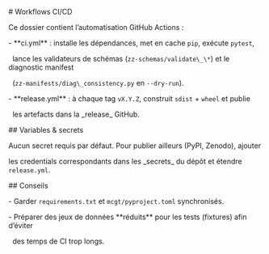 \# Workflows CI/CD



Ce dossier contient l’automatisation GitHub Actions :



\- \*\*ci.yml\*\* : installe les dépendances, met en cache `pip`, exécute `pytest`,

&nbsp; lance les validateurs de schémas (`zz-schemas/validate\_\*`) et le diagnostic manifest

&nbsp; (`zz-manifests/diag\_consistency.py` en `--dry-run`).

\- \*\*release.yml\*\* : à chaque tag `vX.Y.Z`, construit `sdist` + `wheel` et publie

&nbsp; les artefacts dans la \_release\_ GitHub.



\## Variables \& secrets



Aucun secret requis par défaut. Pour publier ailleurs (PyPI, Zenodo), ajouter

les credentials correspondants dans les \_secrets\_ du dépôt et étendre `release.yml`.



\## Conseils



\- Garder `requirements.txt` et `mcgt/pyproject.toml` synchronisés.

\- Préparer des jeux de données \*\*réduits\*\* pour les tests (fixtures) afin d’éviter

&nbsp; des temps de CI trop longs.



